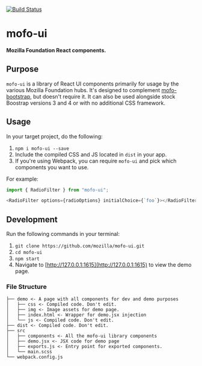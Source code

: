 [![Build Status](https://travis-ci.org/mozilla/mofo-ui.svg?branch=master)](https://travis-ci.org/mozilla/mofo-ui)

# mofo-ui

**Mozilla Foundation React components.**

## Purpose

`mofo-ui` is a library of React UI components primarily for usage by the various Mozilla Foundation hubs. It's designed to complement [mofo-bootstrap](https://github.com/mozilla/mofo-bootstrap), but doesn't require it. It can also be used alongside stock Boostrap versions 3 and 4 or with no additional CSS framework.

## Usage

In your target project, do the following:

1. `npm i mofo-ui --save`
2. Include the compiled CSS and JS located in `dist` in your app.
3. If you're using Webpack, you can require `mofo-ui` and pick which components you want to use.

For example:

```js
import { RadioFilter } from "mofo-ui";

<RadioFilter options={radioOptions} initialChoice={`foo`}></RadioFilter>
```

## Development

Run the following commands in your terminal:

1. `git clone https://github.com/mozilla/mofo-ui.git`
2. `cd mofo-ui`
3. `npm start`
4. Navigate to [http://127.0.0.1:1615](http://127.0.0.1:1615) to view the demo page.

### File Structure

```
├── demo <- A page with all components for dev and demo purposes
│   ├── css <- Compiled code. Don't edit.
│   ├── img <- Image assets for demo page.
│   ├── index.html <- Wrapper for demo.jsx injection
│   └── js <- Compiled code. Don't edit.
├── dist <- Compiled code. Don't edit.
├── src
│   ├── components <- All the mofo-ui library components
│   ├── demo.jsx <- JSX code for demo page
│   ├── exports.js <- Entry point for exported components.
│   └── main.scss
└── webpack.config.js
```
